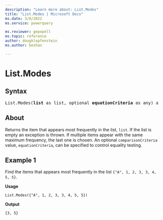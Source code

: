 ```yaml
---
description: "Learn more about: List.Modes"
title: "List.Modes | Microsoft Docs"
ms.date: 3/8/2022
ms.service: powerquery

ms.reviewer: gepopell
ms.topic: reference
author: dougklopfenstein
ms.author: bezhan

---
```

# List.Modes

## Syntax

<pre>
List.Modes(<b>list</b> as list, optional <b>equationCriteria</b> as any) as list
</pre>
  
## About

Returns the item that appears most frequently in the list, `list`. If the list is empty an exception is thrown. If multiple items appear with the same maximum frequency, the last one is chosen. An optional `comparisonCriteria` value, `equationCriteria`, can be specified to control equality testing.

## Example 1

Find the items that appears most frequently in the list `{"A", 1, 2, 3, 3, 4, 5, 5}`.

**Usage**

```powerquery-m
List.Modes({"A", 1, 2, 3, 3, 4, 5, 5})
```

**Output**

`{3, 5}`
